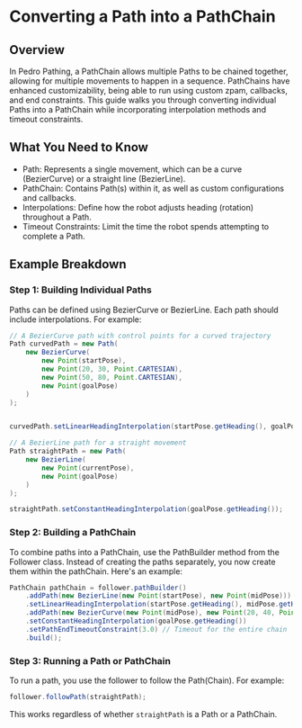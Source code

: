# Converting a Path into a PathChain ##
## Overview ##
In Pedro Pathing, a PathChain allows multiple Paths to be chained together, allowing for multiple movements to happen in a sequence. PathChains have enhanced customizability, being able to run using custom zpam, callbacks, and end constraints. This guide walks you through converting individual Paths into a PathChain while incorporating interpolation methods and timeout constraints.



## What You Need to Know
- Path: Represents a single movement, which can be a curve (BezierCurve) or a straight line (BezierLine).
- PathChain: Contains Path(s) within it, as well as custom configurations and callbacks.
- Interpolations: Define how the robot adjusts heading (rotation) throughout a Path.
- Timeout Constraints: Limit the time the robot spends attempting to complete a 
Path.



## Example Breakdown
### Step 1: Building Individual Paths
Paths can be defined using BezierCurve or BezierLine. Each path should include interpolations. For example:
```java
// A BezierCurve path with control points for a curved trajectory
Path curvedPath = new Path(
    new BezierCurve(
        new Point(startPose), 
        new Point(20, 30, Point.CARTESIAN), 
        new Point(50, 80, Point.CARTESIAN), 
        new Point(goalPose)
    )
);


curvedPath.setLinearHeadingInterpolation(startPose.getHeading(), goalPose.getHeading());

// A BezierLine path for a straight movement
Path straightPath = new Path(
    new BezierLine(
        new Point(currentPose), 
        new Point(goalPose)
    )
);

straightPath.setConstantHeadingInterpolation(goalPose.getHeading());
```
### Step 2: Building a PathChain
To combine paths into a PathChain, use the PathBuilder method from the Follower class. Instead of creating the paths separately, you now create them within the pathChain. Here's an example:
```java
PathChain pathChain = follower.pathBuilder()
    .addPath(new BezierLine(new Point(startPose), new Point(midPose))) // First path
    .setLinearHeadingInterpolation(startPose.getHeading(), midPose.getHeading())
    .addPath(new BezierCurve(new Point(midPose), new Point(20, 40, Point.CARTESIAN), new Point(60, 100, Point.CARTESIAN), new Point(goalPose))) // Second path
    .setConstantHeadingInterpolation(goalPose.getHeading())
    .setPathEndTimeoutConstraint(3.0) // Timeout for the entire chain
    .build();
```

### Step 3: Running a Path or PathChain
To run a path, you use the follower to follow the Path(Chain). For example:
```java
follower.followPath(straightPath);
```

This works regardless of whether ``straightPath`` is a Path or a PathChain.


